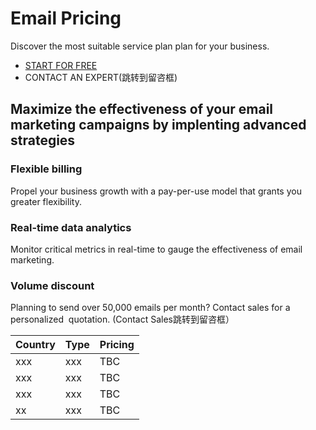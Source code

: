 # Email Pricing

Discover the most suitable service plan plan for your business.

- [START FOR FREE](https://console.uspeedo.com/signin)
- CONTACT AN EXPERT(跳转到留咨框)

## **Maximize the effectiveness of your email marketing campaigns by implenting advanced strategies**

### **Flexible billing**
Propel your business growth with a pay-per-use model that grants you greater 
flexibility.

### **Real-time data analytics**
Monitor critical metrics in real-time to gauge the effectiveness of email marketing.

### **Volume discount**
Planning to send over 50,000 emails per month? Contact sales for a personalized 
quotation.
(Contact Sales跳转到留咨框）

| Country | Type   | Pricing       |
| ------------- | ----- | ---------------- |
| xxx  | xxx | TBC    |
| xxx        | xxx| TBC      |
| xxx        | xxx    | TBC  |
| xx     | xxx    | TBC |
